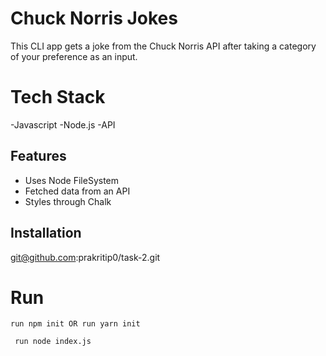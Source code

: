# Chuck Norris Jokes

This CLI app gets a joke from the Chuck Norris API after taking a category of your preference as an input.

# Tech Stack

-Javascript -Node.js -API

## Features

- Uses Node FileSystem
- Fetched data from an API
- Styles through Chalk

## Installation

git@github.com:prakritip0/task-2.git

# Run

```
run npm init OR run yarn init

 run node index.js
```
